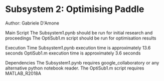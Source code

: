 # Subsystem 2: Optimising Paddle 

Author: Gabriele D'Amone

Main Script The Subsystem1.pynb should be run for initial research and proceedings The OptiSub1.m script should be run for optimisation results

Execution Time Subsystem1.pynb execution time is approximately 13.6 seconds OptiSub1.m execution time is approximately 3.6 seconds

Dependencies The Subsystem1.pynb requires google_collaboratory or any alternative python notebook reader. The OptiSub1.m script requires MATLAB_R2018A
